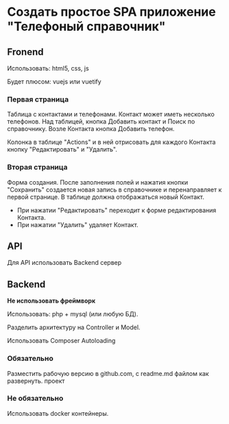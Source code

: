 # Создать простое SPA приложение "Телефоный справочник"

## Fronend
Использовать: html5, css, js

Будет плюсом:  vuejs или vuetify


### Первая страница
Таблица с контактами и телефонами. Контакт может иметь несколько телефонов.
Над таблицей, кнопка Добавить контакт и Поиск по справочнику.
Возле Контакта кнопка Добавить телефон.

Колонка в таблице "Actions" и в ней отрисовать для каждого Контакта кнопку "Редактировать" и "Удалить".

### Вторая страница
Форма создания. После заполнения полей и нажатия кнопки "Сохранить" создается новая запись в справочнике и перенаправляет к первой странице. В таблице должна отображаться новый Контакт.

- При нажатии "Редактировать" переходит к форме редактирования Контакта.
- При нажатии "Удалить" удаляет Контакт.

## API
Для API использовать Backend сервер


## Backend
**Не использовать фреймворк**

Использовать: php + mysql (или любую БД).

Разделить архитектуру на Controller и Model.

Использовать Composer Autoloading


### Обязательно
Разместить рабочую версию в github.com, с readme.md файлом как развернуть. проект

### Не обязательно
Использовать docker контейнеры.


